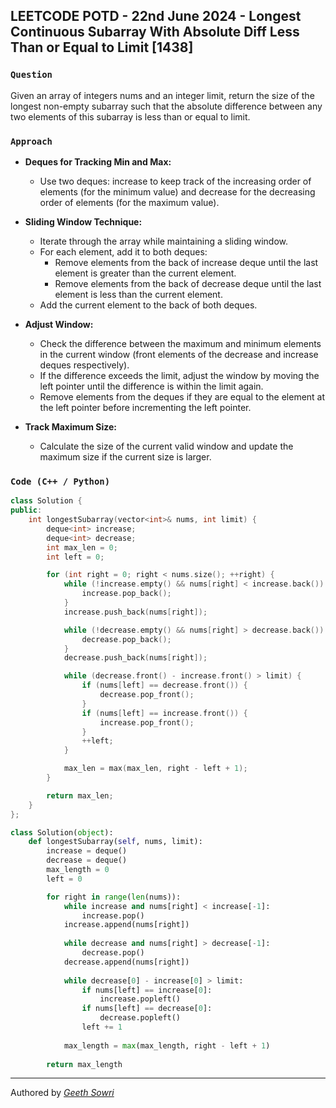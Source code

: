 ## LEETCODE POTD - 22nd June 2024 - Longest Continuous Subarray With Absolute Diff Less Than or Equal to Limit [1438]

### `Question`
Given an array of integers nums and an integer limit, return the size of the longest non-empty subarray such that the absolute difference between any two elements of this subarray is less than or equal to limit.
### `Approach`
- **Deques for Tracking Min and Max:** 
  - Use two deques: increase to keep track of the increasing order of elements (for the minimum value) and decrease for the decreasing order of elements (for the maximum value).
- **Sliding Window Technique:**
  - Iterate through the array while maintaining a sliding window.
  - For each element, add it to both deques:
    - Remove elements from the back of increase deque until the last element is greater than the current element.
    - Remove elements from the back of decrease deque until the last element is less than the current element.
  - Add the current element to the back of both deques.
- **Adjust Window:**

  - Check the difference between the maximum and minimum elements in the current window (front elements of the decrease and increase deques respectively).
  - If the difference exceeds the limit, adjust the window by moving the left pointer until the difference is within the limit again.
  - Remove elements from the deques if they are equal to the element at the left pointer before incrementing the left pointer.
- **Track Maximum Size:**
  - Calculate the size of the current valid window and update the maximum size if the current size is larger.
### `Code (C++ / Python)`
```c++ 
class Solution {
public:
    int longestSubarray(vector<int>& nums, int limit) {
        deque<int> increase;
        deque<int> decrease;
        int max_len = 0;
        int left = 0;

        for (int right = 0; right < nums.size(); ++right) {
            while (!increase.empty() && nums[right] < increase.back()) {
                increase.pop_back();
            }
            increase.push_back(nums[right]);

            while (!decrease.empty() && nums[right] > decrease.back()) {
                decrease.pop_back();
            }
            decrease.push_back(nums[right]);

            while (decrease.front() - increase.front() > limit) {
                if (nums[left] == decrease.front()) {
                    decrease.pop_front();
                }
                if (nums[left] == increase.front()) {
                    increase.pop_front();
                }
                ++left;
            }

            max_len = max(max_len, right - left + 1);
        }

        return max_len;
    }
};
```

```python
class Solution(object):
    def longestSubarray(self, nums, limit):
        increase = deque()
        decrease = deque()
        max_length = 0
        left = 0

        for right in range(len(nums)):
            while increase and nums[right] < increase[-1]:
                increase.pop()
            increase.append(nums[right])
            
            while decrease and nums[right] > decrease[-1]:
                decrease.pop()
            decrease.append(nums[right])
            
            while decrease[0] - increase[0] > limit:
                if nums[left] == increase[0]:
                    increase.popleft()
                if nums[left] == decrease[0]:
                    decrease.popleft()
                left += 1
                
            max_length = max(max_length, right - left + 1)
        
        return max_length
```

---
Authored by <a target="blank" href="https://github.com/geethsowri">_Geeth Sowri_</a>